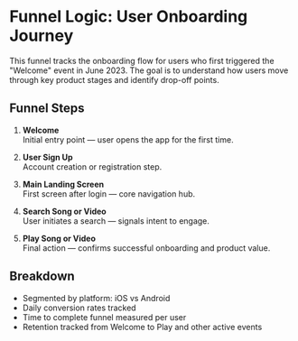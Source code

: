 # Funnel Logic: User Onboarding Journey

This funnel tracks the onboarding flow for users who first triggered the "Welcome" event in June 2023. The goal is to understand how users move through key product stages and identify drop-off points.

## Funnel Steps

1. **Welcome**  
   Initial entry point — user opens the app for the first time.

2. **User Sign Up**  
   Account creation or registration step.

3. **Main Landing Screen**  
   First screen after login — core navigation hub.

4. **Search Song or Video**  
   User initiates a search — signals intent to engage.

5. **Play Song or Video**  
   Final action — confirms successful onboarding and product value.

## Breakdown

- Segmented by platform: iOS vs Android
- Daily conversion rates tracked
- Time to complete funnel measured per user
- Retention tracked from Welcome to Play and other active events
